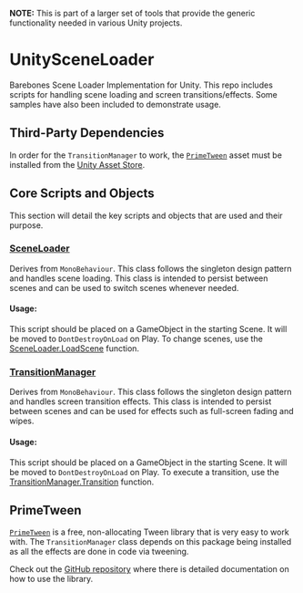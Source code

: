 **NOTE:** This is part of a larger set of tools that provide the generic functionality needed in various Unity projects.

UnitySceneLoader
===
Barebones Scene Loader Implementation for Unity. This repo includes scripts for handling scene loading and screen transitions/effects. Some samples have also been included to demonstrate usage.

## Third-Party Dependencies
In order for the `TransitionManager` to work, the [`PrimeTween`](#primetween) asset must be installed from the [Unity Asset Store](https://assetstore.unity.com/packages/tools/animation/primetween-high-performance-animations-and-sequences-252960).

## Core Scripts and Objects
This section will detail the key scripts and objects that are used and their purpose.

### [SceneLoader](Documentation/SceneLoader/README.md)
Derives from `MonoBehaviour`. This class follows the singleton design pattern and handles scene loading. This class is intended to persist between scenes and can be used to switch scenes whenever needed.

#### **Usage:**
This script should be placed on a GameObject in the starting Scene. It will be moved to `DontDestroyOnLoad` on Play. To change scenes, use the [SceneLoader.LoadScene](Documentation/SceneLoader/LoadScene.md) function.

### [TransitionManager](Documentation/TransitionManager/README.md)
Derives from `MonoBehaviour`. This class follows the singleton design pattern and handles screen transition effects. This class is intended to persist between scenes and can be used for effects such as full-screen fading and wipes.

#### **Usage:**
This script should be placed on a GameObject in the starting Scene. It will be moved to `DontDestroyOnLoad` on Play. To execute a transition, use the [TransitionManager.Transition](Documentation/TransitionManager/Transition.md) function.


## PrimeTween
[`PrimeTween`](https://assetstore.unity.com/packages/tools/animation/primetween-high-performance-animations-and-sequences-252960) is a free, non-allocating Tween library that is very easy to work with. The `TransitionManager` class depends on this package being installed as all the effects are done in code via tweening.

Check out the [GitHub repository](https://github.com/KyryloKuzyk/PrimeTween) where there is detailed documentation on how to use the library.
